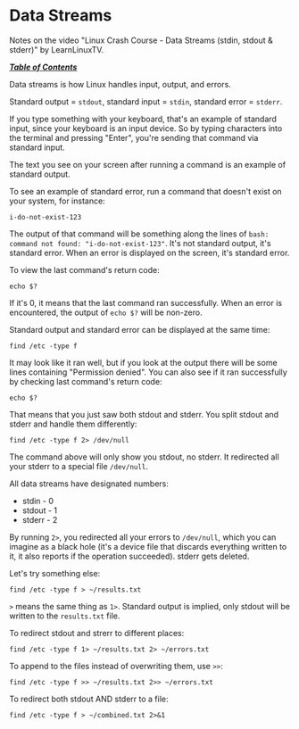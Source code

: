 # Data Streams

Notes on the video "Linux Crash Course - Data Streams (stdin, stdout & stderr)"
by LearnLinuxTV.

[***Table of Contents***](/README.md)  

Data streams is how Linux handles input, output, and errors.

Standard output = `stdout`, standard input = `stdin`, standard error =
`stderr`. 

If you type something with your keyboard, that's an example of standard input,
since your keyboard is an input device. So by typing characters into the
terminal and pressing "Enter", you're sending that command via standard input.

The text you see on your screen after running a command is an example of
standard output.

To see an example of standard error, run a command that doesn't exist on your
system, for instance:

    i-do-not-exist-123

The output of that command will be something along the lines of `bash: command
not found: "i-do-not-exist-123"`. It's not standard output, it's standard
error. When an error is displayed on the screen, it's standard error.

To view the last command's return code:

    echo $?

If it's 0, it means that the last command ran successfully. When an error is
encountered, the output of `echo $?` will be non-zero.

Standard output and standard error can be displayed at the same time:

    find /etc -type f 

It may look like it ran well, but if you look at the output there will be some
lines containing "Permission denied". You can also see if it ran successfully
by checking last command's return code:

    echo $?

That means that you just saw both stdout and stderr.
You split stdout and stderr and handle them differently:

    find /etc -type f 2> /dev/null

The command above will only show you stdout, no stderr. It redirected all your
stderr to a special file `/dev/null`. 

All data streams have designated numbers:
- stdin - 0
- stdout - 1
- stderr - 2

By running `2>`, you redirected all your errors to `/dev/null`, which you can 
imagine as a black hole (it's a device file that discards everything written
to it, it also reports if the operation succeeded). stderr gets deleted.

Let's try something else:

    find /etc -type f > ~/results.txt

`>` means the same thing as `1>`. Standard output is implied, only stdout will
be written to the `results.txt` file.

To redirect stdout and strerr to different places:

    find /etc -type f 1> ~/results.txt 2> ~/errors.txt

To append to the files instead of overwriting them, use `>>`:

    find /etc -type f >> ~/results.txt 2>> ~/errors.txt

To redirect both stdout AND stderr to a file:

    find /etc -type f > ~/combined.txt 2>&1
